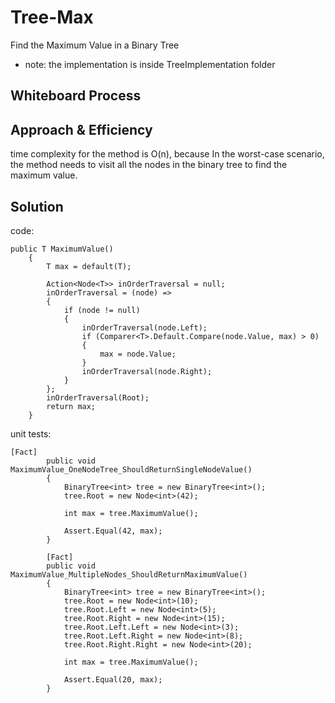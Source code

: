 # Tree-Max

Find the Maximum Value in a Binary Tree

- note: the implementation is inside TreeImplementation folder

## Whiteboard Process

## Approach & Efficiency
time complexity for the method is O(n), because In the worst-case scenario, the method needs to visit all the nodes in the binary tree to find the maximum value.

## Solution
code:
```
public T MaximumValue()
    {
        T max = default(T);

        Action<Node<T>> inOrderTraversal = null;
        inOrderTraversal = (node) =>
        {
            if (node != null)
            {
                inOrderTraversal(node.Left);
                if (Comparer<T>.Default.Compare(node.Value, max) > 0)
                {
                    max = node.Value;
                }
                inOrderTraversal(node.Right);
            }
        };
        inOrderTraversal(Root);
        return max;
    }
```

unit tests:
```
[Fact]
        public void MaximumValue_OneNodeTree_ShouldReturnSingleNodeValue()
        {
            BinaryTree<int> tree = new BinaryTree<int>();
            tree.Root = new Node<int>(42);

            int max = tree.MaximumValue();

            Assert.Equal(42, max);
        }

        [Fact]
        public void MaximumValue_MultipleNodes_ShouldReturnMaximumValue()
        {
            BinaryTree<int> tree = new BinaryTree<int>();
            tree.Root = new Node<int>(10);
            tree.Root.Left = new Node<int>(5);
            tree.Root.Right = new Node<int>(15);
            tree.Root.Left.Left = new Node<int>(3);
            tree.Root.Left.Right = new Node<int>(8);
            tree.Root.Right.Right = new Node<int>(20);

            int max = tree.MaximumValue();

            Assert.Equal(20, max);
        }
```

